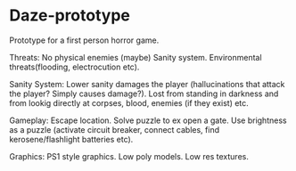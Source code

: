 # Daze-prototype
Prototype for a first person horror game.

Threats:
No physical enemies (maybe)
Sanity system.
Environmental threats(flooding, electrocution etc).

Sanity System: Lower sanity damages the player (hallucinations that attack the player? Simply causes damage?).
Lost from standing in darkness and from lookig directly at corpses, blood, enemies (if they exist) etc.

Gameplay:
Escape location.
Solve puzzle to ex open a gate.
Use brightness as a puzzle (activate circuit breaker, connect cables, find kerosene/flashlight batteries etc).

Graphics:
PS1 style graphics.
Low poly models.
Low res textures.
